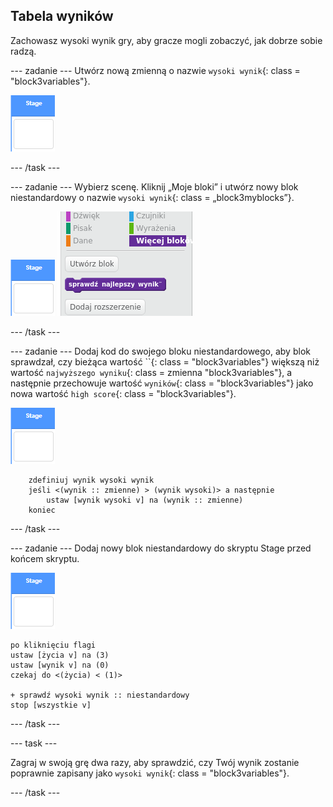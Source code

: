 ## Tabela wyników

Zachowasz wysoki wynik gry, aby gracze mogli zobaczyć, jak dobrze sobie radzą.

\--- zadanie \--- Utwórz nową zmienną o nazwie `wysoki wynik`{: class = "block3variables"}.

![Duszek sceny](images/stage-sprite.png)

\--- /task \---

\--- zadanie \--- Wybierz scenę. Kliknij „Moje bloki” i utwórz nowy blok niestandardowy o nazwie `wysoki wynik`{: class = „block3myblocks”}.

![Duszek sceny](images/stage-sprite.png) ![zrzut ekranu](images/dots-custom-1.png)

\--- /task \---

\--- zadanie \--- Dodaj kod do swojego bloku niestandardowego, aby blok sprawdzał, czy bieżąca wartość ``{: class = "block3variables"} większą niż wartość `najwyższego wyniku`{: class = zmienna "block3variables"}, a następnie przechowuje wartość `wyników`{: class = "block3variables"} jako nowa wartość `high score`{: class = "block3variables"}.

![Duszek sceny](images/stage-sprite.png)

```blocks3
    zdefiniuj wynik wysoki wynik
    jeśli <(wynik :: zmienne) > (wynik wysoki)> a następnie
        ustaw [wynik wysoki v] na (wynik :: zmienne)
    koniec
```

\--- /task \---

\--- zadanie \--- Dodaj nowy blok niestandardowy do skryptu Stage przed końcem skryptu.

![Duszek sceny](images/stage-sprite.png)

```blocks3
po kliknięciu flagi
ustaw [życia v] na (3)
ustaw [wynik v] na (0)
czekaj do <(życia) < (1)>

+ sprawdź wysoki wynik :: niestandardowy
stop [wszystkie v]
```

\--- /task \---

\--- task \---

Zagraj w swoją grę dwa razy, aby sprawdzić, czy Twój wynik zostanie poprawnie zapisany jako `wysoki wynik`{: class = "block3variables"}.

\--- /task \---